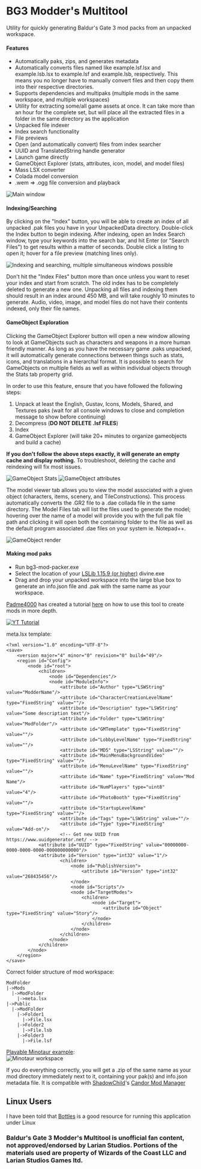 # BG3 Modder's Multitool
Utility for quickly generating Baldur's Gate 3 mod packs from an unpacked workspace.

#### Features
- Automatically paks, zips, and generates metadata  
- Automatically converts files named like example.lsf.lsx and example.lsb.lsx to example.lsf and example.lsb, respectively. This means you no longer have to manually convert files and then copy them into their respective directories.  
- Supports dependencies and multipaks (multiple mods in the same workspace, and multiple workspaces)  
- Utility for extracting some/all game assets at once. It can take more than an hour for the complete set, but will place all the extracted files in a folder in the same directory as the application  
- Unpacked file indexer  
- Index search functionality  
- File previews  
- Open (and automatically convert) files from index searcher  
- UUID and TranslatedString handle generator  
- Launch game directly  
- GameObject Explorer (stats, attributes, icon, model, and model files)  
- Mass LSX converter  
- Colada model conversion  
- .wem => .ogg file conversion and playback

![Main window](https://i.imgur.com/ZkNE25B.png)

#### Indexing/Searching
By clicking on the "Index" button, you will be able to create an index of all unpacked .pak files you have in your UnpackedData directory. Double-click the Index button to begin indexing. After indexing, open an Index Search window, type your keywords into the search bar, and hit Enter (or "Search Files") to get results within a matter of seconds. Double click a listing to open it; hover for a file preview (matching lines only).

![Indexing and searching, multiple simultaneous windows possible](https://i.imgur.com/fTID9zq.png)

Don't hit the "Index Files" button more than once unless you want to reset your index and start from scratch. The old index has to be completely deleted to generate a new one. Unpacking all files and indexing them should result in an index around 450 MB, and will take roughly 10 minutes to generate. Audio, video, image, and model files do not have their contents indexed, only their file names.

#### GameObject Exploration
Clicking the GameObject Explorer button will open a new window allowing to look at GameObjects such as characters and weapons in a more human friendly manner. As long as you have the necessary game .paks unpacked, it will automatically generate connections between things such as stats, icons, and translations in a hierarchal format. It is possible to search for GameObjects on multiple fields as well as within individual objects through the Stats tab property grid.

In order to use this feature, ensure that you have followed the following steps:
1. Unpack at least the English, Gustav, Icons, Models, Shared, and Textures paks (wait for all console windows to close and completion message to show before continuing)
2. Decompress (**DO NOT DELETE .lsf FILES**)
3. Index
4. GameObject Explorer (will take 20+ minutes to organize gameobjects and build a cache)

**If you don't follow the above steps exactly, it will generate an empty cache and display nothing.** To troubleshoot, deleting the cache and reindexing will fix most issues.

![GameObject Stats](https://i.imgur.com/3LvsDtE.png)
![GameObject attributes](https://i.imgur.com/T49A0Ox.png)

The model viewer tab allows you to view the model associated with a given object (characters, items, scenery, and TileConstructions). This process automatically converts the .GR2 file to a .dae collada file in the same directory. The Model Files tab will list the files used to generate the model; hovering over the name of a model will provide you with the full pak file path and clicking it will open both the containing folder to the file as well as the default program associated .dae files on your system ie. Notepad++.

![GameObject render](https://i.imgur.com/fJOHBVE.png)

#### Making mod paks
- Run bg3-mod-packer.exe  
- Select the location of your [LSLib 1.15.9 (or higher)](https://github.com/Norbyte/lslib) divine.exe  
- Drag and drop your unpacked workspace into the large blue box to generate an info.json file and .pak with the same name as your workspace.

[Padme4000](https://github.com/Padme4000) has created a tutorial [here](https://www.youtube.com/watch?v=frgJdEibMNA) on how to use this tool to create mods in more depth.

[![YT Tutorial](https://img.youtube.com/vi/frgJdEibMNA/0.jpg)](https://www.youtube.com/watch?v=frgJdEibMNA)



meta.lsx template:
```
<?xml version="1.0" encoding="UTF-8"?>
<save>
    <version major="4" minor="0" revision="0" build="49"/>
    <region id="Config">
        <node id="root">
            <children>
                <node id="Dependencies"/>
                <node id="ModuleInfo">
                    <attribute id="Author" type="LSWString" value="ModderName"/>
                    <attribute id="CharacterCreationLevelName" type="FixedString" value=""/>
                    <attribute id="Description" type="LSWString" value="Some description text"/>
                    <attribute id="Folder" type="LSWString" value="ModFolder"/>
                    <attribute id="GMTemplate" type="FixedString" value=""/>
                    <attribute id="LobbyLevelName" type="FixedString" value=""/>
                    <attribute id="MD5" type="LSString" value=""/>
                    <attribute id="MainMenuBackgroundVideo" type="FixedString" value=""/>
                    <attribute id="MenuLevelName" type="FixedString" value=""/>
                    <attribute id="Name" type="FixedString" value="Mod Name"/>
                    <attribute id="NumPlayers" type="uint8" value="4"/>
                    <attribute id="PhotoBooth" type="FixedString" value=""/>
                    <attribute id="StartupLevelName" type="FixedString" value=""/>
                    <attribute id="Tags" type="LSWString" value=""/>
                    <attribute id="Type" type="FixedString" value="Add-on"/>
                    <!-- Get new UUID from https://www.uuidgenerator.net/ -->
		    <attribute id="UUID" type="FixedString" value="00000000-0000-0000-0000-000000000000"/>
		    <attribute id="Version" type="int32" value="1"/>
                    <children>
                        <node id="PublishVersion">
                            <attribute id="Version" type="int32" value="268435456"/>
                        </node>
                        <node id="Scripts"/>
                        <node id="TargetModes">
                            <children>
                                <node id="Target">
                                    <attribute id="Object" type="FixedString" value="Story"/>
                                </node>
                            </children>
                        </node>
                    </children>
                </node>
            </children>
        </node>
    </region>
</save>

```

Correct folder structure of mod workspace:

```
ModFolder
|->Mods
  |->ModFolder
    |->meta.lsx
|->Public
  |->ModFolder
    |->Folder1
      |->File.lsx
    |->Folder2
      |->File.lsb
    |->Folder3
      |->File.lsf
```

[Playable Minotaur example](https://github.com/ShinyHobo/PlayableMinotaur):  
![Minotaur workspace](https://i.imgur.com/nz0SIMd.png)

If you do everything correctly, you will get a .zip of the same name as your mod directory immediately next to it, containing your pak(s) and info.json metadata file. It is compatible with [ShadowChild](https://github.com/ShadowChild)'s [Candor Mod Manager](https://github.com/ShadowChild/BaldursGate3/releases)

## Linux Users ##
I have been told that [Bottles](https://github.com/bottlesdevs/Bottles) is a good resource for running this application under Linux

### Baldur's Gate 3 Modder's Multitool is unofficial fan content, not approved/endorsed by Larian Studios. Portions of the materials used are property of Wizards of the Coast LLC and Larian Studios Games ltd.
